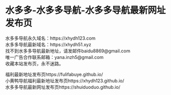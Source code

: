 <h1>水多多-水多多导航-水多多导航最新网址发布页</h1>
水多多导航永久域名：https://xhydh123.com</br>
水多多导航最新域名：https://xhydh51.xyz</br>
找不到水多多导航最新地址，请发邮件baidu8869@gmail.com</br>
唯一广告合作联系邮箱：yana.inzh5@gmail.com</br>
收藏本站发布页，永不迷路。



福利最新地址发布页https://fulifabuye.github.io/</br>
小黄鸭导航福利最新地址发布页https://xhydh123.github.io/</br>
水多多导航最新网址发布页https://shuiduoduo.github.io/</br>
